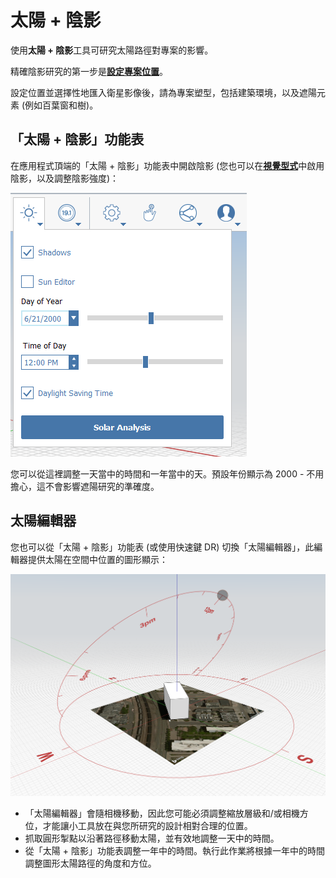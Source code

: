 # 太陽 + 陰影

使用**太陽 + 陰影**工具可研究太陽路徑對專案的影響。

精確陰影研究的第一步是[**設定專案位置**](setting-location.md)。

設定位置並選擇性地匯入衛星影像後，請為專案塑型，包括建築環境，以及遮陽元素 (例如百葉窗和樹)。

## 「太陽 + 陰影」功能表

在應用程式頂端的「太陽 + 陰影」功能表中開啟陰影 (您也可以在[**視覺型式**](../formit-introduction/tool-bars.md)中啟用陰影，以及調整陰影強度)：

![](../.gitbook/assets/sun-+-shadows.png)

您可以從這裡調整一天當中的時間和一年當中的天。預設年份顯示為 2000 - 不用擔心，這不會影響遮陽研究的準確度。

## 太陽編輯器

您也可以從「太陽 + 陰影」功能表 (或使用快速鍵 DR) 切換「太陽編輯器」，此編輯器提供太陽在空間中位置的圖形顯示：

![](../.gitbook/assets/sun-editor.PNG)

* 「太陽編輯器」會隨相機移動，因此您可能必須調整縮放層級和/或相機方位，才能讓小工具放在與您所研究的設計相對合理的位置。
* 抓取圓形掣點以沿著路徑移動太陽，並有效地調整一天中的時間。
* 從「太陽 + 陰影」功能表調整一年中的時間。執行此作業將根據一年中的時間調整圖形太陽路徑的角度和方位。
